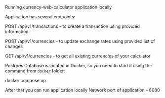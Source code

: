 Running currency-web-calculator application locally

Application has several endpoints:

POST /api/v1/transactions - to create a transaction using provided information

POST /api/v1/currencies - to update exchange rates using provided list of changes

GET /api/v1/currencies - to get all existing currencies of your calculator

Postgres Database is located in Docker, so you need to start it using the command from `docker` folder:

docker compose up

After that you can run application locally
Network port of application - 8080
